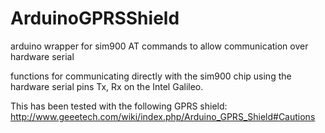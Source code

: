 ArduinoGPRSShield
=================

arduino wrapper for sim900 AT commands to allow communication over hardware serial


functions for communicating directly with the sim900 chip using the hardware serial pins Tx, Rx on the Intel Galileo.

This has been tested with the following GPRS shield: http://www.geeetech.com/wiki/index.php/Arduino_GPRS_Shield#Cautions
